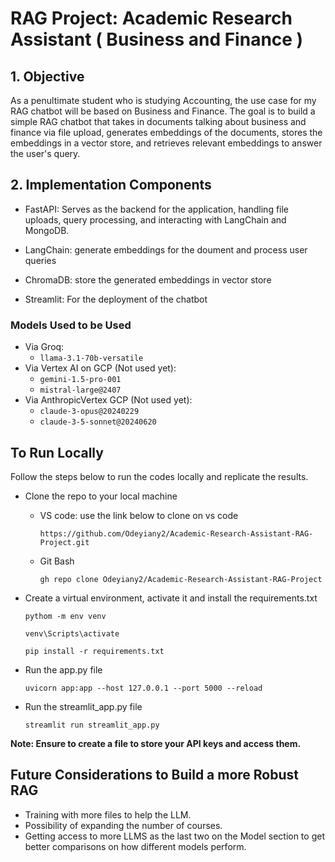 # RAG Project: Academic Research Assistant ( Business and Finance )

## 1. Objective
As a penultimate student who is studying Accounting, the use case for my RAG chatbot will be based on Business and Finance. The goal is to build a simple RAG chatbot that takes in documents talking about business and finance via file upload, generates embeddings of the documents, stores the embeddings in a vector store, and retrieves relevant embeddings to answer the user's query. 

## 2. Implementation Components
* FastAPI: Serves as the backend for the application, handling file uploads, query processing, and interacting with LangChain and MongoDB.

* LangChain: generate embeddings for the doument and process user queries
  
* ChromaDB: store the generated embeddings in vector store

* Streamlit: For the deployment of the chatbot

### Models Used to be Used
- Via Groq:
    - `llama-3.1-70b-versatile`
- Via Vertex AI on GCP (Not used yet):
    - `gemini-1.5-pro-001`
    - `mistral-large@2407`
- Via AnthropicVertex GCP (Not used yet):
    - `claude-3-opus@20240229`
    - `claude-3-5-sonnet@20240620`

## To Run Locally
Follow the steps below to run the codes locally and replicate the results. 
- Clone the repo to your local machine
   - VS code: use the link below to clone on vs code
     ```
     https://github.com/Odeyiany2/Academic-Research-Assistant-RAG-Project.git
     ```
   - Git Bash
     
     ```
     gh repo clone Odeyiany2/Academic-Research-Assistant-RAG-Project
     ```
- Create a virtual environment, activate it and install the requirements.txt
  ```
  pythom -m env venv
  ```
  
  ```
  venv\Scripts\activate
  ```
  
  ```
  pip install -r requirements.txt
  ```
- Run the app.py file
  ```
  uvicorn app:app --host 127.0.0.1 --port 5000 --reload
  ```
- Run the streamlit_app.py file
  ```
  streamlit run streamlit_app.py
  ```

**Note: Ensure to create a file to store your API keys and access them.**

## Future Considerations to Build a more Robust RAG
- Training with more files to help the LLM. 
- Possibility of expanding the number of courses.
- Getting access to more LLMS as the last two on the Model section to get better comparisons on how different models perform.
